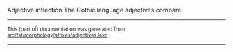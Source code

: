Adjective inflection
The Gothic language adjectives compare.

* * *

<small>This (part of) documentation was generated from [src/fst/morphology/affixes/adjectives.lexc](https://github.com/giellalt/lang-got/blob/main/src/fst/morphology/affixes/adjectives.lexc)</small>

---


